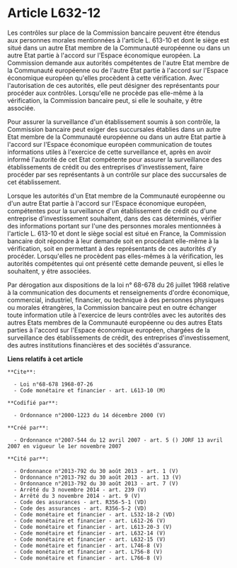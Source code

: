 # Article L632-12

Les contrôles sur place de la Commission bancaire peuvent être étendus aux personnes morales mentionnées à l'article L.
613-10 et dont le siège est situé dans un autre Etat membre de la Communauté européenne ou dans un autre Etat partie à
l'accord sur l'Espace économique européen. La Commission demande aux autorités compétentes de l'autre Etat membre de la
Communauté européenne ou de l'autre Etat partie à l'accord sur l'Espace économique européen qu'elles procèdent à cette
vérification. Avec l'autorisation de ces autorités, elle peut désigner des représentants pour procéder aux contrôles.
Lorsqu'elle ne procède pas elle-même à la vérification, la Commission bancaire peut, si elle le souhaite, y être associée.

Pour assurer la surveillance d'un établissement soumis à son contrôle, la Commission bancaire peut exiger des succursales
établies dans un autre Etat membre de la Communauté européenne ou dans un autre Etat partie à l'accord sur l'Espace
économique européen communication de toutes informations utiles à l'exercice de cette surveillance et, après en avoir informé
l'autorité de cet Etat compétente pour assurer la surveillance des établissements de crédit ou des entreprises
d'investissement, faire procéder par ses représentants à un contrôle sur place des succursales de cet établissement.

Lorsque les autorités d'un Etat membre de la Communauté européenne ou d'un autre Etat partie à l'accord sur l'Espace
économique européen, compétentes pour la surveillance d'un établissement de crédit ou d'une entreprise d'investissement
souhaitent, dans des cas déterminés, vérifier des informations portant sur l'une des personnes morales mentionnées à
l'article L. 613-10 et dont le siège social est situé en France, la Commission bancaire doit répondre à leur demande soit en
procédant elle-même à la vérification, soit en permettant à des représentants de ces autorités d'y procéder. Lorsqu'elles ne
procèdent pas elles-mêmes à la vérification, les autorités compétentes qui ont présenté cette demande peuvent, si elles le
souhaitent, y être associées.

Par dérogation aux dispositions de la loi n° 68-678 du 26 juillet 1968 relative à la communication des documents et
renseignements d'ordre économique, commercial, industriel, financier, ou technique à des personnes physiques ou morales
étrangères, la Commission bancaire peut en outre échanger toute information utile à l'exercice de leurs contrôles avec les
autorités des autres Etats membres de la Communauté européenne ou des autres Etats parties à l'accord sur l'Espace économique
européen, chargées de la surveillance des établissements de crédit, des entreprises d'investissement, des autres institutions
financières et des sociétés d'assurance.

**Liens relatifs à cet article**

	**Cite**:

	  - Loi n°68-678 1968-07-26
	  - Code monétaire et financier - art. L613-10 (M)

	**Codifié par**:

	  - Ordonnance n°2000-1223 du 14 décembre 2000 (V)

	**Créé par**:

	  - Ordonnance n°2007-544 du 12 avril 2007 - art. 5 () JORF 13 avril 2007 en vigueur le 1er novembre 2007

	**Cité par**:

	  - Ordonnance n°2013-792 du 30 août 2013 - art. 1 (V)
	  - Ordonnance n°2013-792 du 30 août 2013 - art. 13 (V)
	  - Ordonnance n°2013-792 du 30 août 2013 - art. 7 (V)
	  - Arrêté du 3 novembre 2014 - art. 239 (V)
	  - Arrêté du 3 novembre 2014 - art. 9 (V)
	  - Code des assurances - art. R356-5-1 (VD)
	  - Code des assurances - art. R356-5-2 (VD)
	  - Code monétaire et financier - art. L532-18-2 (VD)
	  - Code monétaire et financier - art. L612-26 (V)
	  - Code monétaire et financier - art. L613-20-3 (V)
	  - Code monétaire et financier - art. L632-14 (V)
	  - Code monétaire et financier - art. L632-15 (V)
	  - Code monétaire et financier - art. L746-8 (V)
	  - Code monétaire et financier - art. L756-8 (V)
	  - Code monétaire et financier - art. L766-8 (V)
